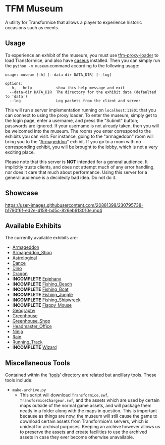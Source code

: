# TFM Museum

A utility for Transformice that allows a player to experience historic occasions such as events.

## Usage

To experience an exhibit of the museum, you must use [tfm-proxy-loader](https://github.com/friedkeenan/tfm-proxy-loader) to load Transformice, and also have [caseus](https://github.com/friedkeenan/caseus) installed. Then you can simply run the `python -m museum` command according to the following usage:

```
usage: museum [-h] [--data-dir DATA_DIR] [--log]

options:
  -h, --help           show this help message and exit
  --data-dir DATA_DIR  The directory for the exhibit data (defaulted to 'data')
  --log                Log packets from the client and server
```

This will run a server implementation running on `localhost:11801` that you can connect to using the proxy loader. To enter the museum, simply get to the login page, enter a username, and press the "Submit" button; passwords are ignored. If your username is not already taken, then you will be welcomed into the museum. The rooms you enter correspond to the exhibits you can visit. For instance, going to the "armageddon" room will bring you to the "[Armageddon](https://transformice.fandom.com/wiki/Armageddon_2016)" exhibit. If you go to a room with no corresponding exhibit, you will be brought to the lobby, which is not a very exciting place.

Please note that this server is **NOT** intended for a general audience. It implicitly trusts clients, and does not attempt much of any error handling, nor does it care that much about performance. Using this server for a general audience is a decidedly bad idea. Do not do it.

## Showcase

https://user-images.githubusercontent.com/20881398/230795738-b1790f6f-ed2e-4158-bd5c-826eb613010e.mp4

## Available Exhibits

The currently available exhibits are:

- [Armageddon](https://transformice.fandom.com/wiki/Armageddon_2016)
- [Armageddon_Shop](https://transformice.fandom.com/wiki/Armageddon_2024#Shops)
- [Astrological](https://transformice.fandom.com/wiki/Astrological_2016)
- [Dance](https://transformice.fandom.com/wiki/Back_to_School_2023#Dance)
- [Dino](https://transformice.fandom.com/wiki/Dino_2016)
- [Dragon](https://transformice.fandom.com/wiki/Dragon_2016)
- **INCOMPLETE** [Epiphany](https://transformice.fandom.com/wiki/Epiphany_2016)
- **INCOMPLETE** [Fishing_Beach](https://transformice.fandom.com/wiki/Fishing_2023)
- **INCOMPLETE** [Fishing_Boat](https://transformice.fandom.com/wiki/Fishing_2023)
- **INCOMPLETE** [Fishing_Jungle](https://transformice.fandom.com/wiki/Fishing_2023)
- **INCOMPLETE** [Fishing_Shipwreck](https://transformice.fandom.com/wiki/Fishing_2023)
- **INCOMPLETE** [Flappy_Mouse](https://transformice.fandom.com/wiki/Halloween_2023#Broom)
- [Geography](https://transformice.fandom.com/wiki/Back_to_School_2023#Geography)
- [Greenhouse](https://transformice.fandom.com/wiki/Greenhouse_2021)
- [Greenhouse_Shop](https://transformice.fandom.com/wiki/Greenhouse_2023#Shops)
- [Headmaster_Office](https://transformice.fandom.com/wiki/Back_to_School_2023#Headmaster's_office)
- [Ninja](https://transformice.fandom.com/wiki/Ninja_2024)
- [Rain](https://transformice.fandom.com/wiki/Rain_2016)
- [Running_Track](https://transformice.fandom.com/wiki/Back_to_School_2023#Running_track)
- **INCOMPLETE** [Wizard](https://transformice.fandom.com/wiki/Wizard_2017)

## Miscellaneous Tools

Contained within the '[tools](https://github.com/friedkeenan/tfm-museum/tree/main/tools)' directory are related but ancillary tools. These tools include:

- `make-archive.py`
    - This script will download `Transformice.swf`, `TransformiceChargeur.swf`, and the assets which are used by certain maps outside of the normal game assets, and will package them neatly in a folder along with the maps in question. This is important because as things are now, the museum will still cause the game to download certain assets from Transformice's servers, which is unideal for archival purposes. Keeping an archive however allows us to preserve the assets and create facilities to use the archived assets in case they ever become otherwise unavailable.
